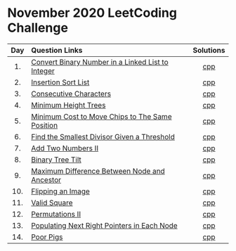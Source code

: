 # November 2020 LeetCoding Challenge

| Day | Question Links                                                                                                                                                           |                                      Solutions                                       |
| :-: | :----------------------------------------------------------------------------------------------------------------------------------------------------------------------- | :----------------------------------------------------------------------------------: |
| 1.  | [Convert Binary Number in a Linked List to Integer](https://leetcode.com/explore/featured/card/november-leetcoding-challenge/564/week-1-november-1st-november-7th/3516/) | [cpp](./01.%20Convert%20Binary%20Number%20in%20a%20Linked%20List%20to%20Integer.cpp) |
| 2.  | [Insertion Sort List](https://leetcode.com/explore/challenge/card/november-leetcoding-challenge/564/week-1-november-1st-november-7th/3517/)                              |                      [cpp](./02.%20Insertion%20Sort%20List.cpp)                      |
| 3.  | [Consecutive Characters](https://leetcode.com/explore/challenge/card/november-leetcoding-challenge/564/week-1-november-1st-november-7th/3518/)                           |                     [cpp](./03.%20Consecutive%20Characters.cpp)                      |
| 4.  | [Minimum Height Trees](https://leetcode.com/explore/challenge/card/november-leetcoding-challenge/564/week-1-november-1st-november-7th/3519/)                             |                     [cpp](./04.%20Minimum%20Height%20Trees.cpp)                      |
| 5.  | [Minimum Cost to Move Chips to The Same Position](https://leetcode.com/explore/challenge/card/november-leetcoding-challenge/564/week-1-november-1st-november-7th/3520/)  |  [cpp](./05.%20Minimum%20Cost%20to%20Move%20Chips%20to%20The%20Same%20Position.cpp)  |
| 6.  | [Find the Smallest Divisor Given a Threshold](https://leetcode.com/explore/challenge/card/november-leetcoding-challenge/564/week-1-november-1st-november-7th/3521/)      |      [cpp](./06.%20Find%20the%20Smallest%20Divisor%20Given%20a%20Threshold.cpp)      |
| 7.  | [Add Two Numbers II](https://leetcode.com/explore/challenge/card/november-leetcoding-challenge/564/week-1-november-1st-november-7th/3522/)                               |                     [cpp](./07.%20Add%20Two%20Numbers%20II.cpp)                      |
| 8.  | [Binary Tree Tilt](https://leetcode.com/explore/challenge/card/november-leetcoding-challenge/565/week-2-november-8th-november-14th/3524/)                                |                       [cpp](./08.%20Binary%20Tree%20Tilt.cpp)                        |
| 9.  | [Maximum Difference Between Node and Ancestor](https://leetcode.com/explore/challenge/card/november-leetcoding-challenge/565/week-2-november-8th-november-14th/3524/)    |      [cpp](./09.%20Maximum%20Difference%20Between%20Node%20and%20Ancestor.cpp)       |
| 10. | [Flipping an Image](https://leetcode.com/explore/challenge/card/november-leetcoding-challenge/565/week-2-november-8th-november-14th/3526/)                               |                       [cpp](./10.%20Flipping%20an%20Image.cpp)                       |
| 11. | [Valid Square](https://leetcode.com/explore/featured/card/november-leetcoding-challenge/565/week-2-november-8th-november-14th/3527/)                                     |                          [cpp](./11.%20Valid%20Square.cpp)                           |
| 12. | [Permutations II](https://leetcode.com/explore/challenge/card/november-leetcoding-challenge/565/week-2-november-8th-november-14th/3528/)                                 |                         [cpp](./12.%20Permutations%20II.cpp)                         |
| 13. | [Populating Next Right Pointers in Each Node](https://leetcode.com/explore/challenge/card/november-leetcoding-challenge/565/week-2-november-8th-november-14th/3529/)     |      [cpp](./13.%20Populating%20Next%20Right%20Pointers%20in%20Each%20Node.cpp)      |
| 14. | [Poor Pigs](https://leetcode.com/explore/challenge/card/november-leetcoding-challenge/565/week-2-november-8th-november-14th/3530/)                                       |                            [cpp](./14.%20Poor%20Pigs.cpp)                            |
